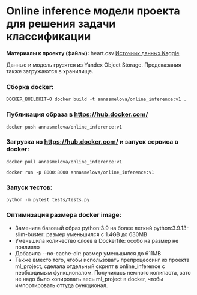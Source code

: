 Online inference модели проекта для решения задачи классификации
==============================
**Материалы к проекту (файлы):**
heart.csv
<a href='https://www.kaggle.com/datasets/fedesoriano/heart-failure-prediction'>Источник данных Kaggle</a>

Данные и модель грузятся из Yandex Object Storage. Предсказания также загружаются в хранилище. 
### Сборка docker:
    
    DOCKER_BUILDKIT=0 docker build -t annasmelova/online_inference:v1 .

### Публикация образа в https://hub.docker.com/

    docker push annasmelova/online_inference:v1

### Загрузка из https://hub.docker.com/ и запуск сервиса в docker:

    docker pull annasmelova/online_inference:v1
    
    docker run -p 8000:8000 annasmelova/online_inference:v1

### Запуск тестов:

    python -m pytest tests/tests.py

### Оптимизация размера docker image:
* Заменила базовый образ python:3.9 на более легкий python:3.9.13-slim-buster: pазмер уменьшился с 1.4GB до 630MB
* Уменьшила количество слоев в Dockerfile: особо на размер не повлияло
* Добавила --no-cache-dir: размер уменьшился до 611MB
* Также вместо того, чтобы использовать препроцессинг из проекта ml_project, сделала отдельный скрипт в online_inference с необходимым функционалом. Получилась немного копипаста, зато не надо было копировать весь ml_project в docker, чтобы импортировать оттуда функционал.

